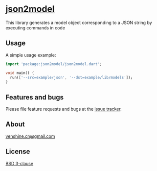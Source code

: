 # [json2model](https://pub.dev/packages/json2model)
This library generates a model object corresponding to a JSON string by executing commands in code

## Usage

A simple usage example:

```dart
import 'package:json2model/json2model.dart';

void main() {
  run(['--src=example/json', '--dst=example/lib/models']);
}
```

## Features and bugs

Please file feature requests and bugs at the [issue tracker][tracker].

[tracker]: https://github.com/venshine/json2model/issues

## About
[venshine.cn@gmail.com](venshine.cn@gmail.com)

## License
[BSD 3-clause](https://opensource.org/license/bsd-3-clause/)
